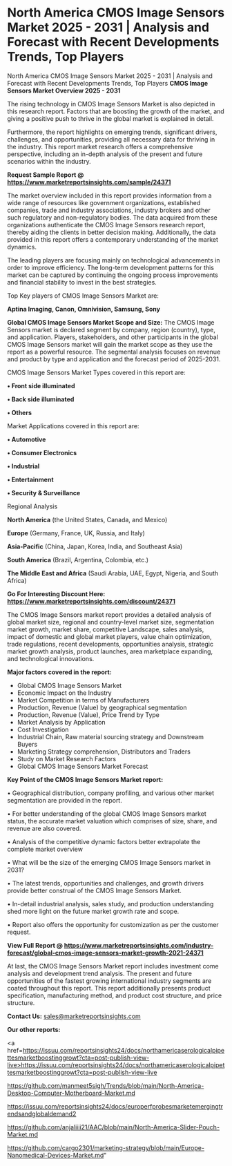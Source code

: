 # North America CMOS Image Sensors Market 2025 - 2031 | Analysis and Forecast with Recent Developments Trends, Top Players
North America CMOS Image Sensors Market 2025 - 2031 | Analysis and Forecast with Recent Developments Trends, Top Players
<Strong> CMOS Image Sensors Market Overview 2025 - 2031</strong>

The rising technology in CMOS Image Sensors Market is also depicted in this research report. Factors that are boosting the growth of the market, and giving a positive push to thrive in the global market is explained in detail.

Furthermore, the report highlights on emerging trends, significant drivers, challenges, and opportunities, providing all necessary data for thriving in the industry. This report market research offers a comprehensive perspective, including an in-depth analysis of the present and future scenarios within the industry.

<strong>Request Sample Report @ <a href=https://www.marketreportsinsights.com/sample/24371>https://www.marketreportsinsights.com/sample/24371</a></strong>

The market overview included in this report provides information from a wide range of resources like government organizations, established companies, trade and industry associations, industry brokers and other such regulatory and non-regulatory bodies. The data acquired from these organizations authenticate the CMOS Image Sensors research report, thereby aiding the clients in better decision making. Additionally, the data provided in this report offers a contemporary understanding of the market dynamics.

The leading players are focusing mainly on technological advancements in order to improve efficiency. The long-term development patterns for this market can be captured by continuing the ongoing process improvements and financial stability to invest in the best strategies.

Top Key players of CMOS Image Sensors Market are:

<strong>Aptina Imaging, Canon, Omnivision, Samsung, Sony</strong>

<strong><b>Global CMOS Image Sensors Market Scope and Size:</b></strong>
The CMOS Image Sensors market is declared segment by company, region (country), type, and application. Players, stakeholders, and other participants in the global CMOS Image Sensors market will gain the market scope as they use the report as a powerful resource. The segmental analysis focuses on revenue and product by type and application and the forecast period of 2025-2031.

CMOS Image Sensors Market Types covered in this report are:

<strong>• Front side illuminated

• Back side illuminated

• Others</strong>

Market Applications covered in this report are:

<strong>• Automotive

• Consumer Electronics

• Industrial

• Entertainment

• Security & Surveillance</strong> 

Regional Analysis

<strong>North America</strong> (the United States, Canada, and Mexico)

<strong>Europe</strong> (Germany, France, UK, Russia, and Italy)

<strong>Asia-Pacific</strong> (China, Japan, Korea, India, and Southeast Asia)

<strong>South America</strong> (Brazil, Argentina, Colombia, etc.)

<strong>The Middle East and Africa</strong> (Saudi Arabia, UAE, Egypt, Nigeria, and South Africa)

<strong>Go For Interesting Discount Here: <a href=https://www.marketreportsinsights.com/discount/24371>https://www.marketreportsinsights.com/discount/24371</a></strong>

The CMOS Image Sensors market report provides a detailed analysis of global market size, regional and country-level market size, segmentation market growth, market share, competitive Landscape, sales analysis, impact of domestic and global market players, value chain optimization, trade regulations, recent developments, opportunities analysis, strategic market growth analysis, product launches, area marketplace expanding, and technological innovations.

<strong><b>Major factors covered in the report:</b></strong>
<ul>
  <li>Global CMOS Image Sensors Market </li>
  <li>Economic Impact on the Industry</li>
  <li>Market Competition in terms of Manufacturers</li>
  <li>Production, Revenue (Value) by geographical segmentation</li>
  <li>Production, Revenue (Value), Price Trend by Type</li>
  <li>Market Analysis by Application</li>
  <li>Cost Investigation</li>
  <li>Industrial Chain, Raw material sourcing strategy and Downstream Buyers</li>
  <li>Marketing Strategy comprehension, Distributors and Traders</li>
  <li>Study on Market Research Factors</li>
  <li>Global CMOS Image Sensors Market Forecast</li>
</ul>

<strong><b>Key Point of the CMOS Image Sensors Market report:</b></strong>

• Geographical distribution, company profiling, and various other market segmentation are provided in the report.

• For better understanding of the global CMOS Image Sensors market status, the accurate market valuation which comprises of size, share, and revenue are also covered.

• Analysis of the competitive dynamic factors better extrapolate the complete market overview

• What will be the size of the emerging CMOS Image Sensors market in 2031?

• The latest trends, opportunities and challenges, and growth drivers provide better construal of the CMOS Image Sensors Market.

• In-detail industrial analysis, sales study, and production understanding shed more light on the future market growth rate and scope.

• Report also offers the opportunity for customization as per the customer request.

<strong><b>View Full Report @ <a href=https://www.marketreportsinsights.com/industry-forecast/global-cmos-image-sensors-market-growth-2021-24371>https://www.marketreportsinsights.com/industry-forecast/global-cmos-image-sensors-market-growth-2021-24371</a></b></strong>


At last, the CMOS Image Sensors Market report includes investment come analysis and development trend analysis. The present and future opportunities of the fastest growing international industry segments are coated throughout this report. This report additionally presents product specification, manufacturing method, and product cost structure, and price structure.

<strong>Contact Us:</strong>
sales@marketreportsinsights.com

<strong>Our other reports:</strong>

<a href=https://issuu.com/reportsinsights24/docs/northamericaserologicalpipettesmarketboostinggrowt?cta=post-publish-view-live>https://issuu.com/reportsinsights24/docs/northamericaserologicalpipettesmarketboostinggrowt?cta=post-publish-view-live</a>

<a href=https://github.com/manmeet5sigh/Trends/blob/main/North-America-Desktop-Computer-Motherboard-Market.md>https://github.com/manmeet5sigh/Trends/blob/main/North-America-Desktop-Computer-Motherboard-Market.md</a>

<a href=https://issuu.com/reportsinsights24/docs/europerfprobesmarketemergingtrendsandglobaldemand2>https://issuu.com/reportsinsights24/docs/europerfprobesmarketemergingtrendsandglobaldemand2</a>

<a href=https://github.com/anjaliiii21/AAC/blob/main/North-America-Slider-Pouch-Market.md>https://github.com/anjaliiii21/AAC/blob/main/North-America-Slider-Pouch-Market.md</a>

<a href=https://github.com/cargo2301/marketing-strategy/blob/main/Europe-Nanomedical-Devices-Market.md>https://github.com/cargo2301/marketing-strategy/blob/main/Europe-Nanomedical-Devices-Market.md</a>"
